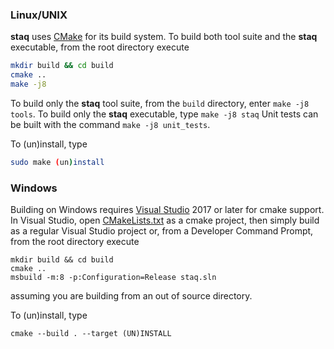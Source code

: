 ### Linux/UNIX

**staq** uses [CMake](https://cmake.org/) for its build system. To build both tool suite and the **staq** executable, from the root directory execute

  ```bash
  mkdir build && cd build
  cmake ..
  make -j8
  ```

To build only the **staq** tool suite, from the `build` directory, enter
`make -j8 tools`. To build only the **staq** executable, type `make -j8 staq`
Unit tests can be built with the command `make -j8 unit_tests`.

To (un)install, type 

```bash
sudo make (un)install
```

### Windows

Building on Windows requires [Visual Studio](https://www.visualstudio.com) 2017
or later for cmake support. In Visual Studio, open
[CMakeLists.txt](https://github.com/softwareQinc/staq/blob/main/CMakeLists.txt)
as a cmake project, then simply build as a regular Visual Studio project or,
from a Developer Command Prompt, from the root directory execute 

  ```
  mkdir build && cd build
  cmake .. 
  msbuild -m:8 -p:Configuration=Release staq.sln
````

assuming you are building from an out of source directory. 

To (un)install, type 

```
cmake --build . --target (UN)INSTALL
```